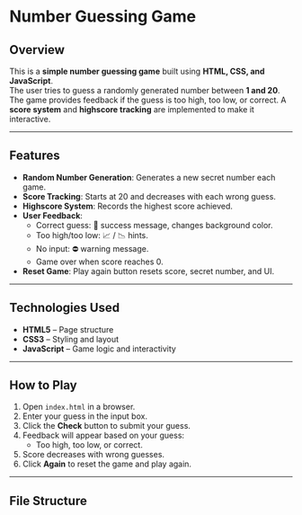 # Number Guessing Game

## Overview
This is a **simple number guessing game** built using **HTML, CSS, and JavaScript**.  
The user tries to guess a randomly generated number between **1 and 20**. The game provides feedback if the guess is too high, too low, or correct. A **score system** and **highscore tracking** are implemented to make it interactive.

---

## Features
- **Random Number Generation**: Generates a new secret number each game.
- **Score Tracking**: Starts at 20 and decreases with each wrong guess.
- **Highscore System**: Records the highest score achieved.
- **User Feedback**:
  - Correct guess: 🎉 success message, changes background color.
  - Too high/too low: 📈 / 📉 hints.
  - No input: ⛔ warning message.
  - Game over when score reaches 0.
- **Reset Game**: Play again button resets score, secret number, and UI.

---

## Technologies Used
- **HTML5** – Page structure
- **CSS3** – Styling and layout
- **JavaScript** – Game logic and interactivity

---

## How to Play
1. Open `index.html` in a browser.
2. Enter your guess in the input box.
3. Click the **Check** button to submit your guess.
4. Feedback will appear based on your guess:
   - Too high, too low, or correct.
5. Score decreases with wrong guesses.
6. Click **Again** to reset the game and play again.

---

## File Structure
